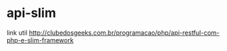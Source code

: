 # api-slim

link util
http://clubedosgeeks.com.br/programacao/php/api-restful-com-php-e-slim-framework